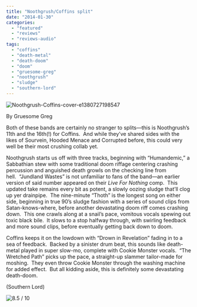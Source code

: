 ```yaml
---
title: "Noothgrush/Coffins split"
date: "2014-01-30"
categories: 
  - "featured"
  - "reviews"
  - "reviews-audio"
tags: 
  - "coffins"
  - "death-metal"
  - "death-doom"
  - "doom"
  - "gruesome-greg"
  - "noothgrush"
  - "sludge"
  - "southern-lord"
---
```


![Noothgrush-Coffins-cover-e1380727198547](http://www.hellbound.ca/wp-content/uploads/2014/01/Noothgrush-Coffins-cover-e1380727198547.jpg)

By Gruesome Greg

Both of these bands are certainly no stranger to splits—this is Noothgrush’s 11th and the 16th(!) for Coffins.  And while they’ve shared sides with the likes of Sourvein, Hooded Menace and Corrupted before, this could very well be their most crushing collab yet.

Noothgrush starts us off with three tracks, beginning with “Humandemic,” a Sabbathian stew with some traditional doom riffage centering crashing percussion and anguished death growls on the checking line from hell.  “Jundland Wastes” is not unfamiliar to fans of the band—an earlier version of said number appeared on their _Live For Nothing_ comp.  This updated take remains every bit as potent, a slowly oozing sludge that’ll clog up yer drainpipe.  The nine-minute “Thoth” is the longest song on either side, beginning in true 90’s sludge fashion with a series of sound clips from Satan-knows-where, before another devastating doom riff comes crashing down.  This one crawls along at a snail’s pace, vomitous vocals spewing out toxic black bile.  It slows to a stop halfway through, with swirling feedback and more sound clips, before eventually getting back down to doom.

Coffins keeps it on the lowdown with “Drown in Revelation” fading in to a sea of feedback.  Backed by a sinister drum beat, this sounds like death-metal played in super slow-mo, complete with Cookie Monster vocals.  “The Wretched Path” picks up the pace, a straight-up slammer tailor-made for moshing.  They even throw Cookie Monster through the washing machine for added effect.  But all kidding aside, this is definitely some devastating death-doom.

(Southern Lord)

![8.5 / 10](http://www.hellbound.ca/wp-content/uploads/2009/08/review851.png)

